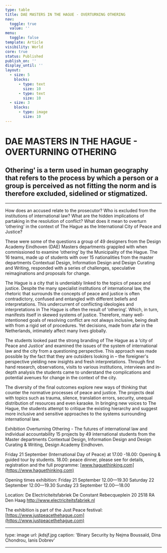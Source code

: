 ```yaml
---
type: table
title: DAE MASTERS IN THE HAGUE - OVERTURNING OTHERING
nav:
  toggle: true
  value: ''
menu:
  toggle: false
template: Article
visibility: World
core: true
status: Published
publish_on: ''
display_until: ''
layout:
  - size: 5
    blocks:
      - type: text
        size: 10
      - type: text
        size: 10
  - size: 3
    blocks:
      - type: image
        size: 10
---
```


# DAE MASTERS IN THE HAGUE - OVERTURNING OTHERING

## Othering' is a term used in human geography that refers to the process by which a person or a group is perceived as not fitting the norm and is therefore excluded, sidelined or stigmatized.

---

How does an accused relate to the prosecutor? Who is excluded from the institutions of international law? What are the hidden implications of partaking in the resolution of conflict? What does it mean to overturn ‘othering’ in the context of The Hague as the International City of Peace and Justice?

These were some of the questions a group of 49 designers from the Design Academy Eindhoven (DAE) Masters departments grappled with when commissioned to examine ‘othering’ by the Municipality of the Hague. The 16 teams, made up of students with over 15 nationalities from the master departments Contextual Design, Information Design and Design Curating and Writing, responded with a series of challenges, speculative reimaginations and proposals for change.
 
The Hague is a city that is undeniably linked to the topics of peace and justice. Despite the many specialist institutions of international law, the rhetoric that surrounds the concepts of peace and justice is often contradictory, confused and entangled with different beliefs and interpretations. This undercurrent of conflicting ideologies and interpretations in The Hague is often the result of ‘othering’. Which, in turn, manifests itself in skewed systems of justice. Therefore, many well-intentioned goals of resolving conflict are not always inclusive, being dealt with from a rigid set of procedures. Yet decisions, made from afar in the Netherlands, intimately affect many lives globally.
 
The students looked past the strong branding of The Hague as a ‘city of Peace and Justice’ and examined the issues of the system of international law and the city from a questioning perspective. This approach was made possible by the fact that they are outsiders looking in – the foreigner's perspective yielding new insights and fresh interpretations. Through first hand research, observations, visits to various institutions, interviews and in-depth analysis the students came to understand the complications and potential avenues for change in the context of the city.
 
The diversity of the final outcomes explore new ways of thinking that counter the normative processes of peace and justice. The projects deal with topics such as trauma, silence, translation errors, security, unequal distribution of resources and even karaoke. In bringing new voices to The Hague, the students attempt to critique the existing hierarchy and suggest more inclusive and sensitive approaches to the systems surrounding international law.
 
Exhibition Overturning Othering - The futures of international law and individual accountability
15 projects by 49 international students from the Master departments Contextual Design, Information Design and Design Curating & Writing, Design Academy Eindhoven.

Friday 21 September (International Day of Peace) at 17.00 -18.00: Opening & guided tour by students.
18.00: peace dinner, please see for details, registration and the full programme: [www.haguethinking.com](https://www.haguethinking.com)
 
Opening times exhibition:
Friday 21 September 12.00—19.30
Saturday 22 September 12.00—19.30
Sunday 23 September 12.00—18.00
 
Location:
De Electriciteitsfabriek
De Constant Rebecqueplein 20
2518 RA Den Haag
http://www.electriciteitsfabriek.nl

The exhibition is part of the Just Peace festival: [https://www.justpeacethehague.com](https://www.justpeacethehague.com)

---

type: image
url: jkdsjf.jpg
caption: 'Binary Security by Nejma Boussaïd, Dina Chondrou, Ianis Dobrev'

---
